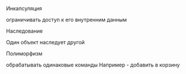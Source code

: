 Инкапсуляция

ограничивать доступ к его внутренним данным













Наследование

Один объект наследует другой












Полиморфизм


обрабатывать одинаковые команды
Например - добавить в корзину